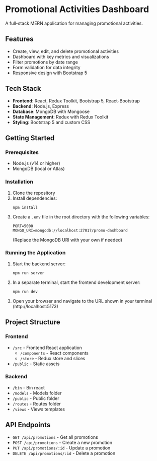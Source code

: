# Promotional Activities Dashboard

A full-stack MERN application for managing promotional activities.

## Features

-   Create, view, edit, and delete promotional activities
-   Dashboard with key metrics and visualizations
-   Filter promotions by date range
-   Form validation for data integrity
-   Responsive design with Bootstrap 5

## Tech Stack

-   **Frontend**: React, Redux Toolkit, Bootstrap 5, React-Bootstrap
-   **Backend**: Node.js, Express
-   **Database**: MongoDB with Mongoose
-   **State Management**: Redux with Redux Toolkit
-   **Styling**: Bootstrap 5 and custom CSS

## Getting Started

### Prerequisites

-   Node.js (v14 or higher)
-   MongoDB (local or Atlas)

### Installation

1. Clone the repository
2. Install dependencies:
    ```
    npm install
    ```
3. Create a `.env` file in the root directory with the following variables:
    ```
    PORT=5000
    MONGO_URI=mongodb://localhost:27017/promo-dashboard
    ```
    (Replace the MongoDB URI with your own if needed)

### Running the Application

1. Start the backend server:

    ```
    npm run server
    ```

2. In a separate terminal, start the frontend development server:

    ```
    npm run dev
    ```

3. Open your browser and navigate to the URL shown in your terminal (http://localhost:5173)

## Project Structure
### Frontend

-   `/src` - Frontend React application
    -   `/components` - React components
    -   `/store` - Redux store and slices
-   `/public` - Static assets

### Backend

-   `/bin` - Bin react
-   `/models` - Models folder
-   `/public` - Public folder
-   `/routes` - Routes folder
-   `/views` - Views templates


## API Endpoints

-   `GET /api/promotions` - Get all promotions
-   `POST /api/promotions` - Create a new promotion
-   `PUT /api/promotions/:id` - Update a promotion
-   `DELETE /api/promotions/:id` - Delete a promotion
